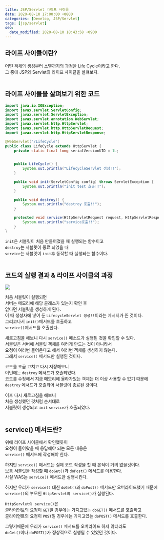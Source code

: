 ```yaml
---
title: JSP/Servlet 라이프 사이클
date: 2020-08-10 17:00:00 +0800
categories: [Develop, JSP/Servlet]
tags: [jsp/servlet]
seo:
  date_modified: 2020-08-10 18:43:58 +0900
---
```


## 라이프 사이클이란?  
어떤 객체의 생성부터 소멸까지의 과정을 Life Cycle이라고 한다.  
그 중에 JSP와 Servlet의 라이프 사이클을 살펴보자.  
<br>


## 라이프 사이클을 살펴보기 위한 코드  
```java
import java.io.IOException;
import javax.servlet.ServletConfig;
import javax.servlet.ServletException;
import javax.servlet.annotation.WebServlet;
import javax.servlet.http.HttpServlet;
import javax.servlet.http.HttpServletRequest;
import javax.servlet.http.HttpServletResponse;

@WebServlet("/LifeCycle")
public class LifeCycle extends HttpServlet {
	private static final long serialVersionUID = 1L;
       

    public LifeCycle() {
    	System.out.println("LifecycleServlet 생성!!");
    }

	public void init(ServletConfig config) throws ServletException {
		System.out.println("init test 호출!!");
	}

	public void destroy() {
		System.out.println("destroy 호출!!");
	}

	protected void service(HttpServletRequest request, HttpServletResponse response) throws ServletException, IOException {
		System.out.println("service호출!!");
	}
}
```
`init`은 서블릿이 처음 만들어졌을 때 실행되는 함수이고  
`destroy`는 서블릿이 종료 되었을 때  
`service`는 서블릿이 `init`후 동작할 때 실행되는 함수이다.  
<br>


## 코드의 실행 결과 & 라이프 사이클의 과정  
<img src="https://user-images.githubusercontent.com/52627952/89768461-969fe680-db36-11ea-989b-1e62c1c27205.JPG">  

처음 서블릿이 실행되면  
서버는 메모리에 해당 클래스가 있는지 확인 후  
없다면 서블릿을 생성하게 된다.  
이 때 생성자에 넣어 둔 `LifecycleServlet 생성!!`이라는 메시지가 뜬 것이다.  
그리고나서 `init()`메서드를 호출하고  
`service()`메서드를 호출한다.  

새로고침을 해보니 다시 `service()` 메소드가 실행된 것을 확인할 수 있다.  
서블릿은 서버에 서블릿 객체를 여러개 만드는 것이 아니라서  
요청이 여러번 들어온다고 해서 여러번 객체를 생성하지 않는다.  
그래서 `service()` 메서드만 실행된 것이다.  

코드를 조금 고치고 다시 저장해보니  
이번에는 `destroy` 메서드가 호출되었다.  
코드를 수정해서 지금 메모리에 올라가있는 객체는 더 이상 사용할 수 없기 때문에  
`destroy` 메서드가 호출되어 서블릿이 종료된 것이다.  

이후 다시 새로고침을 해보니  
처음 생성했던 것처럼 순서대로  
서블릿이 생성되고 `init` `service`가 호출되었다.  
<br>


## service() 메서드란?  
위에 라이프 사이클에서 확인했듯이  
요청이 들어왔을 때 응답해야 되는 모든 내용은  
`service()` 메서드에 작성해야 한다.  

하지만 `service()` 메서드는 실제 코드 작성을 할 때 본적이 거의 없을것이다.  
보통 서블릿을 작성할 때 `doGet()`과 `doPost()` 메서드를 이용한다.  
사실 WAS는 `service()` 메서드만 실행시킨다.  

하지만 우리가 `service()` 대신 `doGet()`과 `doPost()` 메서드만 오버라이드했기 때문에  
`service()`의 부모인 `HttpServlet의 service()`가 실행된다.  

`HttpServlet의 service()`은  
클라이언트의 요청이 `GET`일 경우에는 가지고있는 `doGET()` 메서드를 호출하고  
클라이언트의 요청이 `POST`일 경우에는 가지고있는 `doPOST()` 메서드를 호출한다.  

그렇기때문에 우리가 `service()` 메서드를 오버라이드 하지 않더라도  
`doGet()`이나 `doPOST()`가 정상적으로 실행될 수 있었던 것이다.
